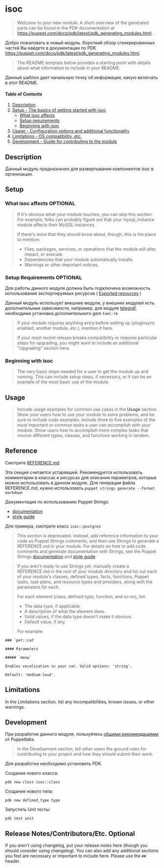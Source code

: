 # isoc

> Welcome to your new module. A short overview of the generated parts can be found in the PDK documentation at https://puppet.com/docs/pdk/latest/pdk_generating_modules.html .

Добро пожаловать в новый модуль. Короткий обзор сгенерированных частей Вы найдете в документации по PDK https://puppet.com/docs/pdk/latest/pdk_generating_modules.html. 

> The README template below provides a starting point with details about what information to include in your README.

Данный шаблон дает начальную точку об информации, какую включать в этот README.




#### Table of Contents

1. [Description](#description)
2. [Setup - The basics of getting started with isoc](#setup)
    * [What isoc affects](#what-isoc-affects)
    * [Setup requirements](#setup-requirements)
    * [Beginning with isoc](#beginning-with-isoc)
3. [Usage - Configuration options and additional functionality](#usage)
4. [Limitations - OS compatibility, etc.](#limitations)
5. [Development - Guide for contributing to the module](#development)

## Description

Данный модуль предназначен для развертывания компонентов isoc в организации.


## Setup

### What isoc affects **OPTIONAL**

> If it's obvious what your module touches, you can skip this section. For example, folks can probably figure out that your mysql_instance module affects their MySQL instances.
>
> If there's more that they should know about, though, this is the place to mention:
>
> * Files, packages, services, or operations that the module will alter, impact, or execute.
> * Dependencies that your module automatically installs.
> * Warnings or other important notices.

### Setup Requirements **OPTIONAL**

Для работы данного модуля должна быть подключена возможность использования экспортируемых ресурсов ( [Exported resources](https://puppet.com/docs/puppet/latest/lang_exported.html) )

Данный модуль использует внешние модули, у внешних модулей есть дополнительные зависимости, например, для модуля [telegraf](https://github.com/voxpupuli/puppet-telegraf#setup), необходима установка дополнительного gem `toml-rb`

> If your module requires anything extra before setting up (pluginsync enabled, another module, etc.), mention it here.
>
> If your most recent release breaks compatibility or requires particular steps for upgrading, you might want to include an additional "Upgrading" section here.

### Beginning with isoc

> The very basic steps needed for a user to get the module up and running. This can include setup steps, if necessary, or it can be an example of the most basic use of the module.

## Usage

> Include usage examples for common use cases in the **Usage** section. Show your users how to use your module to solve problems, and be sure to include code examples. Include three to five examples of the most important or common tasks a user can accomplish with your module. Show users how to accomplish more complex tasks that involve different types, classes, and functions working in tandem.

## Reference
Смотрите [REFERENCE.md](REFERENCE.md)

Эта секция считается устаревшей. Рекомендуется использовать комментарии в классах и ресурсах для описания параметров, которые можно использовать в данном модуле. Для генерации файла REFERENCE.md, нужно использовать `puppet strings generate --format markdown`

Документация по использованию Puppet Strings:
 - [documentation](https://puppet.com/docs/puppet/latest/puppet_strings.html)
 - [style guide](https://puppet.com/docs/puppet/latest/puppet_strings_style.html)

Для примера, смотрите класс `isoc::postgres`

> This section is deprecated. Instead, add reference information to your code as Puppet Strings comments, and then use Strings to generate a REFERENCE.md in your module. For details on how to add code comments and generate documentation with Strings, see the Puppet Strings [documentation](https://puppet.com/docs/puppet/latest/puppet_strings.html) and [style guide](https://puppet.com/docs/puppet/latest/puppet_strings_style.html)

> If you aren't ready to use Strings yet, manually create a REFERENCE.md in the root of your module directory and list out each of your module's classes, defined types, facts, functions, Puppet tasks, task plans, and resource types and providers, along with the parameters for each.
> 
> For each element (class, defined type, function, and so on), list:
> 
>   * The data type, if applicable.
>   * A description of what the element does.
>   * Valid values, if the data type doesn't make it obvious.
>   * Default value, if any.
> 
> For example:
> 
 ```
 ### `pet::cat`
 
 #### Parameters
 
 ##### `meow`
 
 Enables vocalization in your cat. Valid options: 'string'.
 
 Default: 'medium-loud'.
 ```

## Limitations

In the Limitations section, list any incompatibilities, known issues, or other warnings.

## Development

При разработке данного модуля, пользуйтесь [общими рекомендациями](https://puppet.com/docs/puppet/latest/bgtm.html) от Puppetlabs.
> In the Development section, tell other users the ground rules for contributing to your project and how they should submit their work.

Для разработки необходимо установить PDK.

Создание нового класса:
```
pdk new class isoc::class
```

Создание нового типа:
```
pdk new defined_type type
```

Запустить Unit тесты:
```
pdk test unit
```

## Release Notes/Contributors/Etc. **Optional**

If you aren't using changelog, put your release notes here (though you should consider using changelog). You can also add any additional sections you feel are necessary or important to include here. Please use the `## ` header.
